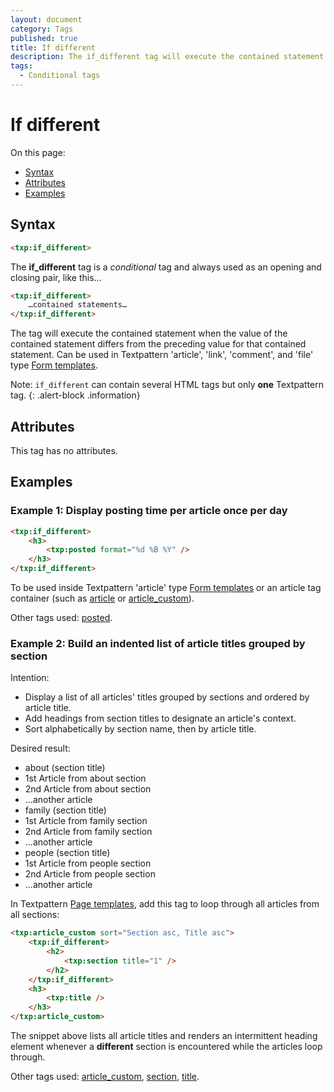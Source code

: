 ```yaml
---
layout: document
category: Tags
published: true
title: If different
description: The if_different tag will execute the contained statement when the value of the contained statement differs from the preceding value.
tags:
  - Conditional tags
---
```


# If different

On this page:

* [Syntax](#syntax)
* [Attributes](#attributes)
* [Examples](#examples)

## Syntax

~~~ html
<txp:if_different>
~~~

The **if_different** tag is a *conditional* tag and always used as an opening and closing pair, like this…

~~~ html
<txp:if_different>
    …contained statements…
</txp:if_different>
~~~

The tag will execute the contained statement when the value of the contained statement differs from the preceding value for that contained statement. Can be used in Textpattern 'article', 'link', 'comment', and 'file' type [Form templates](https://docs.textpattern.com/themes/form-templates-explained).

Note: `if_different` can contain several HTML tags but only **one** Textpattern tag.
{: .alert-block .information}

## Attributes

This tag has no attributes.

## Examples

### Example 1: Display posting time per article once per day

~~~ html
<txp:if_different>
    <h3>
        <txp:posted format="%d %B %Y" />
    </h3>
</txp:if_different>
~~~

To be used inside Textpattern 'article' type [Form templates](https://docs.textpattern.com/themes/form-templates-explained) or an article tag container (such as [article](article) or [article_custom](article_custom)).

Other tags used: [posted](posted).

### Example 2: Build an indented list of article titles grouped by section

Intention:

* Display a list of all articles' titles grouped by sections and ordered by article title.
* Add headings from section titles to designate an article's context.
* Sort alphabetically by section name, then by article title.

Desired result:

* about (section title)
* 1st Article from about section
* 2nd Article from about section
* …another article
* family (section title)
* 1st Article from family section
* 2nd Article from family section
* …another article
* people (section title)
* 1st Article from people section
* 2nd Article from people section
* …another article

In Textpattern [Page templates](https://docs.textpattern.com/themes/page-templates-explained), add this tag to loop through all articles from all sections:

~~~ html
<txp:article_custom sort="Section asc, Title asc">
    <txp:if_different>
        <h2>
            <txp:section title="1" />
        </h2>
    </txp:if_different>
    <h3>
        <txp:title />
    </h3>
</txp:article_custom>
~~~

The snippet above lists all article titles and renders an intermittent heading element whenever a **different** section is encountered while the articles loop through.

Other tags used: [article_custom](article_custom), [section](section), [title](title).
